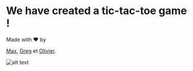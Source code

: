 # We have created a tic-tac-toe game ! 

Made with :heart: by

[Max](https://thehackingproject.slack.com/team/UF4SCT08J), [Greg](https://thehackingproject.slack.com/team/UF86PKLB0) et [Olivier](https://thehackingproject.slack.com/team/UF6AZBRPY).



![alt text](https://goo.gl/images/DWu5DW)
